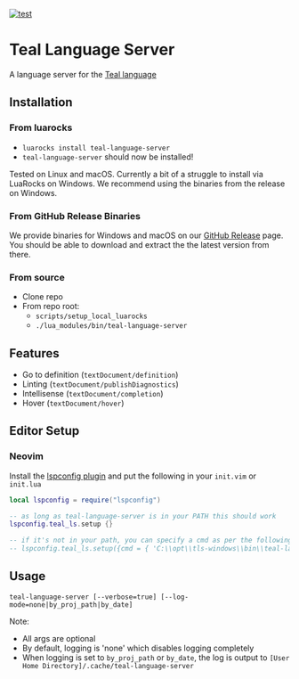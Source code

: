 [![test](https://github.com/teal-language/teal-language-server/actions/workflows/test.yml/badge.svg)](https://github.com/teal-language/teal-language-server/actions/workflows/test.yml)

# Teal Language Server

A language server for the [Teal language](https://github.com/teal-language/tl)


## Installation

### From luarocks

* `luarocks install teal-language-server`
* `teal-language-server` should now be installed!

Tested on Linux and macOS. Currently a bit of a struggle to install via LuaRocks on Windows. We recommend using the binaries from the release on Windows.

### From GitHub Release Binaries
We provide binaries for Windows and macOS on our [GitHub Release](https://github.com/teal-language/teal-language-server/releases) page. You should be able to download and extract the the latest version from there.

### From source

* Clone repo
* From repo root: 
  * `scripts/setup_local_luarocks`
  * `./lua_modules/bin/teal-language-server`

## Features

* Go to definition (`textDocument/definition`)
* Linting (`textDocument/publishDiagnostics`)
* Intellisense (`textDocument/completion`)
* Hover (`textDocument/hover`)

## Editor Setup

### Neovim

Install the [lspconfig plugin](https://github.com/neovim/nvim-lspconfig) and put the following in your `init.vim` or `init.lua`

```lua
local lspconfig = require("lspconfig")

-- as long as teal-language-server is in your PATH this should work
lspconfig.teal_ls.setup {}

-- if it's not in your path, you can specify a cmd as per the following:
-- lspconfig.teal_ls.setup({cmd = { 'C:\\opt\\tls-windows\\bin\\teal-language-server.bat' },})
```

## Usage

```
teal-language-server [--verbose=true] [--log-mode=none|by_proj_path|by_date]
```

Note:

* All args are optional
* By default, logging is 'none' which disables logging completely
* When logging is set to `by_proj_path` or `by_date`, the log is output to `[User Home Directory]/.cache/teal-language-server`

